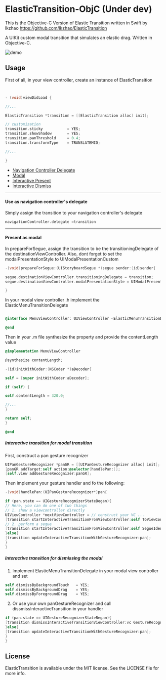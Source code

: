 # ElasticTransition-ObjC (Under dev)
This is the Objective-C Version of Elastic Transition written in Swift by lkzhao https://github.com/lkzhao/ElasticTransition

A UIKit custom modal transition that simulates an elastic drag. Written in Objective-C.

![demo](https://github.com/lkzhao/ElasticTransition/blob/master/imgs/demo.gif?raw=true)

## Usage

First of all, in your view controller, create an instance of ElasticTransition

```objective-c


- (void)viewDidLoad {

//...

ElasticTransition *transition = [[ElasticTransition alloc] init];

// customization
transition.sticky           = YES;
transition.showShadow       = YES;
transition.panThreshold     = 0.4;
transition.transformType    = TRANSLATEMID;

//...

}
```

- [Navigation Controller Delegate](#use-as-navigation-controllers-delegate)
- [Modal](#present-as-modal)
- [Interactive Present](#interactive-transition-for-modal-transition)
- [Interactive Dismiss](#interactive-transition-for-dismissing-the-modal)

------------------------

#### Use as navigation controller's delegate

Simply assign the transition to your navigation controller's delegate

```objective-c
navigationController.delegate =transition
```

------------------------

#### Present as modal

In prepareForSegue, assign the transition to be the transitioningDelegate of the destinationViewController.
Also, dont forget to set the modalPresentationStyle to UIModalPresentationCustom

```objective-c
-(void)prepareForSegue:(UIStoryboardSegue *)segue sender:(id)sender{

segue.destinationViewController.transitioningDelegate = transition;
segue.destinationViewController.modalPresentationStyle = UIModalPresentationCustom;

}
```

In your modal view controller .h implement the ElasticMenuTransitionDelegate
```objective-c

@interface MenuViewController: UIViewController <ElasticMenuTransitionDelegate>

@end
```

Then in your .m file synthesize the property and provide the contentLength value
```objective-c
@implementation MenuViewController

@synthesize contentLength;

-(id)initWithCoder:(NSCoder *)aDecoder{

self = [super initWithCoder:aDecoder];

if (self) {

self.contentLength = 320.0;

//...
}

return self;
}

@end
```


##### Interactive transition for modal transition

First, construct a pan gesture recognizer

```objective-c
UIPanGestureRecognizer *panGR = [[UIPanGestureRecognizer alloc] init];
[panGR addTarget:self action:@selector(handlePan:)];
[self.view addGestureRecognizer:panGR];
```

Then implement your gesture handler and fo the following:

```objective-c
-(void)handlePan:(UIPanGestureRecognizer*)pan{

if (pan.state == UIGestureRecognizerStateBegan){
// Here, you can do one of two things
// 1. show a viewcontroller directly
UIViewController *nextViewController = // construct your VC ...
[transition startInteractiveTransitionFromViewController:self ToViewController:nextViewController GestureRecognizer:pan];
// 2. perform a segue
[transition startInteractiveTransitionFromViewController:self SegueIdentifier:@"menu" GestureRecognizer:pan];
}else{
[transition updateInteractiveTransitionWithGestureRecognizer:pan];
}
}
```

##### Interactive transition for dismissing the modal

1. Implement ElasticMenuTransitionDelegate in your modal view controller and set

```objective-c
self.dismissByBackgroundTouch   = YES;
self.dismissByBackgroundDrag    = YES;
self.dismissByForegroundDrag    = YES;
```

2. Or use your own panGestureRecognizer and call dissmissInteractiveTransition in your handler
```objective-c
if (pan.state == UIGestureRecognizerStateBegan){
[transition dismissInteractiveTransitionViewController:vc GestureRecognizer:pan Completion:nil];
}else{
[transition updateInteractiveTransitionWithGestureRecognizer:pan];
}
}
```


## License

ElasticTransition is available under the MIT license. See the LICENSE file for more info.

